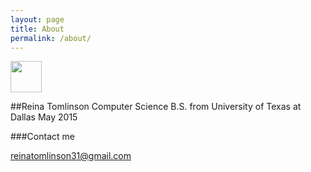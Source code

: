 ```yaml
---
layout: page
title: About
permalink: /about/
---
```


<img src="https://raw.githubusercontent.com/reinatomlinson/reinatomlinson.github.io/master/images/ReinaTomlinsonUTDGraduation.jpg" width="50" height="50" />

##Reina Tomlinson
Computer Science B.S. from University of Texas at Dallas
May 2015

###Contact me

[reinatomlinson31@gmail.com](mailto:reinatomlinson31@gmail.com)
